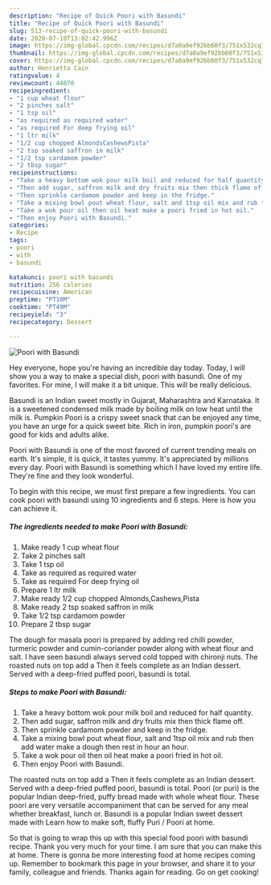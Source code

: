 ```yaml
---
description: "Recipe of Quick Poori with Basundi"
title: "Recipe of Quick Poori with Basundi"
slug: 513-recipe-of-quick-poori-with-basundi
date: 2020-07-10T13:02:42.996Z
image: https://img-global.cpcdn.com/recipes/d7a0a9ef92bb60f3/751x532cq70/poori-with-basundi-recipe-main-photo.jpg
thumbnail: https://img-global.cpcdn.com/recipes/d7a0a9ef92bb60f3/751x532cq70/poori-with-basundi-recipe-main-photo.jpg
cover: https://img-global.cpcdn.com/recipes/d7a0a9ef92bb60f3/751x532cq70/poori-with-basundi-recipe-main-photo.jpg
author: Henrietta Cain
ratingvalue: 4
reviewcount: 44070
recipeingredient:
- "1 cup wheat flour"
- "2 pinches salt"
- "1 tsp oil"
- "as required as required water"
- "as required For deep frying oil"
- "1 ltr milk"
- "1/2 cup chopped AlmondsCashewsPista"
- "2 tsp soaked saffron in milk"
- "1/2 tsp cardamom powder"
- "2 tbsp sugar"
recipeinstructions:
- "Take a heavy bottom wok pour milk boil and reduced for half quantity."
- "Then add sugar, saffron milk and dry fruits mix then thick flame off."
- "Then sprinkle cardamom powder and keep in the fridge."
- "Take a mixing bowl pout wheat flour, salt and 1tsp oil mix and rub then add water make a dough then rest in hour an hour."
- "Take a wok pour oil then oil heat make a poori fried in hot oil."
- "Then enjoy Poori with Basundi."
categories:
- Recipe
tags:
- poori
- with
- basundi

katakunci: poori with basundi 
nutrition: 256 calories
recipecuisine: American
preptime: "PT10M"
cooktime: "PT49M"
recipeyield: "3"
recipecategory: Dessert

---
```



![Poori with Basundi](https://img-global.cpcdn.com/recipes/d7a0a9ef92bb60f3/751x532cq70/poori-with-basundi-recipe-main-photo.jpg)

Hey everyone, hope you're having an incredible day today. Today, I will show you a way to make a special dish, poori with basundi. One of my favorites. For mine, I will make it a bit unique. This will be really delicious.

Basundi is an Indian sweet mostly in Gujarat, Maharashtra and Karnataka. It is a sweetened condensed milk made by boiling milk on low heat until the milk is. Pumpkin Poori is a crispy sweet snack that can be enjoyed any time, you have an urge for a quick sweet bite. Rich in iron, pumpkin poori&#39;s are good for kids and adults alike.

Poori with Basundi is one of the most favored of current trending meals on earth. It's simple, it is quick, it tastes yummy. It's appreciated by millions every day. Poori with Basundi is something which I have loved my entire life. They're fine and they look wonderful.


To begin with this recipe, we must first prepare a few ingredients. You can cook poori with basundi using 10 ingredients and 6 steps. Here is how you can achieve it.

<!--inarticleads1-->

##### The ingredients needed to make Poori with Basundi:

1. Make ready 1 cup wheat flour
1. Take 2 pinches salt
1. Take 1 tsp oil
1. Take as required as required water
1. Take as required For deep frying oil
1. Prepare 1 ltr milk
1. Make ready 1/2 cup chopped Almonds,Cashews,Pista
1. Make ready 2 tsp soaked saffron in milk
1. Take 1/2 tsp cardamom powder
1. Prepare 2 tbsp sugar


The dough for masala poori is prepared by adding red chilli powder, turmeric powder and cumin-coriander powder along with wheat flour and salt. I have seen basundi always served cold topped with chironji nuts. The roasted nuts on top add a Then it feels complete as an Indian dessert. Served with a deep-fried puffed poori, basundi is total. 

<!--inarticleads2-->

##### Steps to make Poori with Basundi:

1. Take a heavy bottom wok pour milk boil and reduced for half quantity.
1. Then add sugar, saffron milk and dry fruits mix then thick flame off.
1. Then sprinkle cardamom powder and keep in the fridge.
1. Take a mixing bowl pout wheat flour, salt and 1tsp oil mix and rub then add water make a dough then rest in hour an hour.
1. Take a wok pour oil then oil heat make a poori fried in hot oil.
1. Then enjoy Poori with Basundi.


The roasted nuts on top add a Then it feels complete as an Indian dessert. Served with a deep-fried puffed poori, basundi is total. Poori (or puri) is the popular Indian deep-fried, puffy bread made with whole wheat flour. These poori are very versatile accompaniment that can be served for any meal whether breakfast, lunch or. Basundi is a popular Indian sweet dessert made with Learn how to make soft, fluffy Puri / Poori at home. 

So that is going to wrap this up with this special food poori with basundi recipe. Thank you very much for your time. I am sure that you can make this at home. There is gonna be more interesting food at home recipes coming up. Remember to bookmark this page in your browser, and share it to your family, colleague and friends. Thanks again for reading. Go on get cooking!
